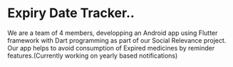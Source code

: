 # Expiry Date Tracker..
We are a team of 4 members, developping an Android app using Flutter framework with Dart programming as part of our Social Relevance project. Our app helps to avoid consumption of Expired medicines by reminder features.(Currently working on yearly based notifications)
